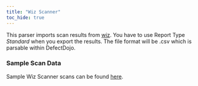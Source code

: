 ```yaml
---
title: "Wiz Scanner"
toc_hide: true
---
```

This parser imports scan results from [wiz](https://www.wiz.io/). You have to use Report Type *Standard* when you export the results. The file format will be .csv which is parsable within DefectDojo. 

### Sample Scan Data
Sample Wiz Scanner scans can be found [here](https://github.com/DefectDojo/django-DefectDojo/tree/master/unittests/scans/wiz).